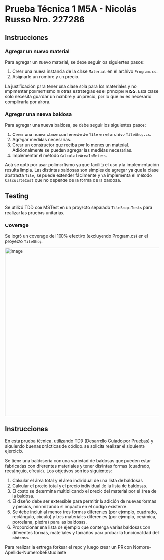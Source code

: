 # Prueba Técnica 1 M5A - Nicolás Russo Nro. 227286

## Instrucciones

### Agregar un nuevo material

Para agregar un nuevo material, se debe seguir los siguientes pasos:
1. Crear una nueva instancia de la clase `Material` en el archivo `Program.cs`.
2. Asignarle un nombre y un precio.

La justificación para tener una clase sola para los materiales y no implmentar polimorfismo ni otras estrategias es el principio **KISS**. Esta clase solo necesita guardar un nombre y un precio, por lo que no es necesario complicarla por ahora.

### Agregar una nueva baldosa

Para agregar una nueva baldosa, se debe seguir los siguientes pasos:
1. Crear una nueva clase que herede de `Tile` en el archivo `TileShop.cs`.
2. Agregar medidas necesarias.
2. Crear un constructor que reciba por lo menos un material. Adicionalmente se pueden agregar las medidas necesarias.
3. Implementar el método `CalculateAreaInMeters`.

Acá se optó por usar polimorfismo ya que facilita el uso y la implementación resulta limpia.
Las distintas baldosas son simples de agregar ya que la clase abstracta `Tile`, se puede extender fácilmente y ya implementa el método `CalculateCost` que no depende de la forma de la baldosa.

## Testing

Se utilizó TDD con MSTest en un proyecto separado `TileShop.Tests` para realizar las pruebas unitarias.

### Coverage

Se logró un coverage del 100% efectivo (excluyendo Program.cs) en el proyecto `TileShop`.

<img width="550" alt="image" src="https://github.com/brainsaysno/M5A-PRUEBA-TEC/assets/48187554/29aef923-73c9-44ab-9f7c-a37c65604247">

## Instrucciones

En esta prueba técnica, utilizando TDD (Desarrollo Guiado por Pruebas) y siguiendo buenas prácticas de código, se solicita realizar el siguiente ejercicio.

Se tiene una baldosería con una variedad de baldosas que pueden estar fabricadas con diferentes materiales y tener distintas formas (cuadrado, rectángulo, círculo). Los objetivos son los siguientes:

1. Calcular el área total y el área individual de una lista de baldosas.
2. Calcular el precio total y el precio individual de la lista de baldosas.
3. El costo se determina multiplicando el precio del material por el área de la baldosa.
4. El diseño debe ser extensible para permitir la adición de nuevas formas y precios, minimizando el impacto en el código existente.
5. Se debe incluir al menos tres formas diferentes (por ejemplo, cuadrado, rectángulo, círculo) y tres materiales diferentes (por ejemplo, cerámica, porcelana, piedra) para las baldosas.
6. Proporcionar una lista de ejemplo que contenga varias baldosas con diferentes formas, materiales y tamaños para probar la funcionalidad del sistema.

Para realizar la entrega forkear el repo y luego crear un PR con Nombre-Apellido-NumeroDeEstudiante
